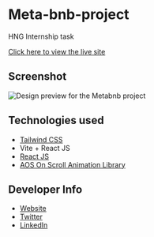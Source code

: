 # Meta-bnb-project

HNG Internship task

[Click here to view the live site](http://meta-bnb-project.vercel.app/)

## Screenshot

![Design preview for the Metabnb project](./src/assets/screenshot.png)

## Technologies used

- [Tailwind CSS](https://tailwindCSS.com)
- Vite + React JS
- [React JS](https://reactjs.org/)
- [AOS On Scroll Animation Library](https://michalsnik.github.io/aos/)

## Developer Info

- [Website](https://codexjay.vercel.app)
- [Twitter](https://twitter.com/Chibuike035)
- [LinkedIn](https://www.linkedin.com/in/chibuike-ukandu-8385401b0/)
